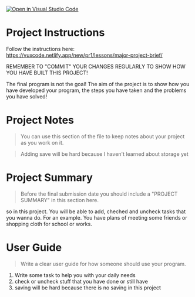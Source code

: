[![Open in Visual Studio Code](https://classroom.github.com/assets/open-in-vscode-718a45dd9cf7e7f842a935f5ebbe5719a5e09af4491e668f4dbf3b35d5cca122.svg)](https://classroom.github.com/online_ide?assignment_repo_id=13788729&assignment_repo_type=AssignmentRepo)

# Project Instructions

Follow the instructions here: https://vuxcode.netlify.app/new/pr1/lessons/major-project-brief/

REMEMBER TO "COMMIT" YOUR CHANGES REGULARLY TO SHOW HOW YOU HAVE BUILT THIS PROJECT!

The final program is not the goal! The aim of the project is to show how you have developed your program, the steps you have taken and the problems you have solved!

# Project Notes

> You can use this section of the file to keep notes about your project as you work on it.

> Adding save will be hard because I haven't learned about storage yet

# Project Summary

> Before the final submission date you should include a "PROJECT SUMMARY" in this section here.

so in this project. You will be able to add, cheched and uncheck tasks that you wanna do. For an example. You have plans of meeting some friends or shopping cloth for school or works.

# User Guide

> Write a clear user guide for how someone should use your program.

1. Write some task to help you with your daily needs
2. check or uncheck stuff that you have done or still have
3. saving will be hard because there is no saving in this project
